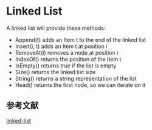 # Linked List

A linked list will provide these methods:

- Append(t) adds an Item t to the end of the linked list
- Insert(i, t) adds an Item t at position i
- RemoveAt(i) removes a node at position i
- IndexOf() returns the position of the Item t
- IsEmpty() returns true if the list is empty
- Size() returns the linked list size
- String() returns a string representation of the list
- Head() returns the first node, so we can iterate on it

## 参考文献

[linked-list](https://flaviocopes.com/golang-data-structure-linked-list/)